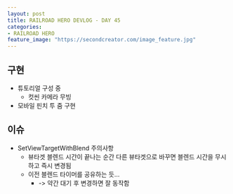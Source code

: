 ```yaml
---
layout: post
title: RAILROAD HERO DEVLOG - DAY 45
categories:
- RAILROAD HERO
feature_image: "https://secondcreator.com/image_feature.jpg"
---
```


## 구현
- 튜토리얼 구성 중
  - 컷씬 카메라 무빙
- 모바일 핀치 투 줌 구현

## 이슈
- SetViewTargetWithBlend 주의사항
  - 뷰타겟 블렌드 시간이 끝나는 순간 다른 뷰타겟으로 바꾸면 블렌드 시간을 무시하고 즉시 변경됨
  - 이전 블렌드 타이머를 공유하는 듯…
    - -> 약간 대기 후 변경하면 잘 동작함
